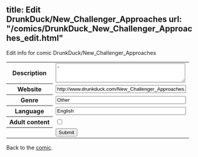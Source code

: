 title: Edit DrunkDuck/New_Challenger_Approaches
url: "/comics/DrunkDuck_New_Challenger_Approaches_edit.html"
---
Edit info for comic DrunkDuck/New_Challenger_Approaches

<form name="comic" action="http://gaepostmail.appspot.com/comic/" method="post">
<table class="comicinfo">
<tr>
<th>Description</th><td><textarea name="description" cols="40" rows="3">-</textarea></td>
</tr>
<tr>
<th>Website</th><td><input type="text" name="url" value="http://www.drunkduck.com/New_Challenger_Approaches/" size="40"/></td>
</tr>
<tr>
<th>Genre</th><td><input type="text" name="genre" value="Other" size="40"/></td>
</tr>
<tr>
<th>Language</th><td><input type="text" name="language" value="English" size="40"/></td>
</tr>
<tr>
<th>Adult content</th><td><input type="checkbox" name="adult" value="adult" /></td>
</tr>
<tr>
<th></th><td>
<input type="hidden" name="comic" value="DrunkDuck_New_Challenger_Approaches" />
<input type="submit" name="submit" value="Submit" />
</td>
</tr>
</table>
</form>

Back to the [comic](DrunkDuck_New_Challenger_Approaches.html).
